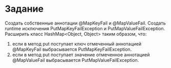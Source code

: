 # Задание

Создать собственные аннотации @MapKeyFail и @MapValueFail. Создать runtime исключения PutMapKeyFailException и  PutMapValueFailException. Расширить класс HashMap<Object, Object> таким образом, что:
1. если в метод put поступает ключ отмеченный аннотацией @MapKeyFail выбрасывается PutMapKeyFailException. 
2. если в метод put поступает значение отмеченное аннотацией @MapValueFail выбрасывается PutMapValueFailException. 
